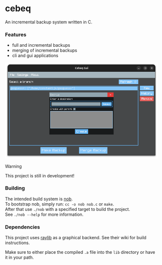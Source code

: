 # cebeq

An incremental backup system written in C.
### Features
- full and incremental backups
- merging of incremental backups
- cli and gui applications

![Failed to load image](gui.png)

> [!WARNING]
> This project is still in development!


### Building
The intended build system is [nob](https://github.com/tsoding/nob.h).  
To bootstrap nob, simply run: `cc -o nob nob.c` or `make`.  
After that use `./nob` with a specified target to build the project.  
See `./nob --help` for more information.

### Dependencies

This project uses [raylib](https://github.com/raysan5/raylib) as a graphical backend. See their wiki for build instructions. 

Make sure to either place the compiled `.a` file into the `lib` directory or have it in your path.
